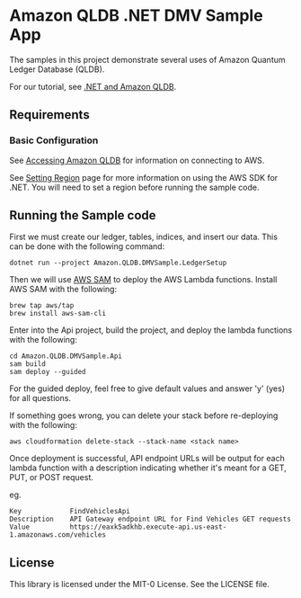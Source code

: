 # Amazon QLDB .NET DMV Sample App

The samples in this project demonstrate several uses of Amazon Quantum Ledger Database (QLDB).

For our tutorial, see [.NET and Amazon QLDB](https://docs.aws.amazon.com/qldb/latest/developerguide/getting-started.dotnet.html).

## Requirements

### Basic Configuration

See [Accessing Amazon QLDB](https://docs.aws.amazon.com/qldb/latest/developerguide/accessing.html) for information on connecting to AWS.

See [Setting Region](https://docs.aws.amazon.com/sdk-for-net/latest/developer-guide/net-dg-region-selection.html) page for more information on using the AWS SDK for .NET. You will need to set a region before running the sample code.

## Running the Sample code

First we must create our ledger, tables, indices, and insert our data. This can be done with the following command:

```
dotnet run --project Amazon.QLDB.DMVSample.LedgerSetup
```

Then we will use [AWS SAM](https://docs.aws.amazon.com/serverless-application-model/latest/developerguide/what-is-sam.html) to deploy the AWS Lambda functions. Install AWS SAM with the following:

```
brew tap aws/tap
brew install aws-sam-cli
```

Enter into the Api project, build the project, and deploy the lambda functions with the following:

```
cd Amazon.QLDB.DMVSample.Api
sam build
sam deploy --guided
```

For the guided deploy, feel free to give default values and answer 'y' (yes) for all questions.

If something goes wrong, you can delete your stack before re-deploying with the following:

```
aws cloudformation delete-stack --stack-name <stack name>
```

Once deployment is successful, API endpoint URLs will be output for each lambda function with a description indicating whether it's meant for a GET, PUT, or POST request.

eg.
```
Key            FindVehiclesApi
Description    API Gateway endpoint URL for Find Vehicles GET requests
Value          https://eaxk5adkhb.execute-api.us-east-1.amazonaws.com/vehicles
```

## License

This library is licensed under the MIT-0 License. See the LICENSE file.

